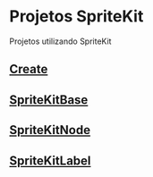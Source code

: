 # Projetos SpriteKit

Projetos utilizando SpriteKit

## [Create](https://github.com/ghsumiyasu/Swift/blob/main/README-SpriteKit-Create-br-pt.md)
## [SpriteKitBase](https://github.com/ghsumiyasu/Swift/blob/main/README-Swift-SpriteKitBase-br-pt.md)
## [SpriteKitNode](https://github.com/ghsumiyasu/Swift/blob/main/README-Swift-Construtor-br-pt.md)
## [SpriteKitLabel](https://github.com/ghsumiyasu/Swift/blob/main/README-Swift-SKLabel-br-pt.md)